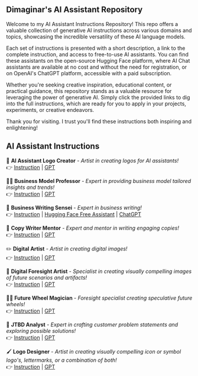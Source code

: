 ## Dimaginar's AI Assistant Repository

Welcome to my AI Assistant Instructions Repository! This repo offers a valuable collection of generative AI instructions across various domains and topics, showcasing the incredible versatility of these AI language models.  

Each set of instructions is presented with a short description, a link to the complete instruction, and access to free-to-use AI assistants. You can find these assistants on the open-source Hugging Face platform, where AI Chat assistants are available at no cost and without the need for registration, or on OpenAI's ChatGPT platform, accessible with a paid subscription.  

Whether you're seeking creative inspiration, educational content, or practical guidance, this repository stands as a valuable resource for leveraging the power of generative AI. Simply click the provided links to dig into the full instructions, which are ready for you to apply in your projects, experiments, or creative endeavors.  

Thank you for visiting. I trust you'll find these instructions both inspiring and enlightening!  


## AI Assistant Instructions

🎨 **AI Assistant Logo Creator** - _Artist in creating logos for AI assistants!_  
👉 [Instruction](https://github.com/dimaginar/GPTs/blob/main/instructions/ai-assistant-logo.creator.txt) | [GPT](https://chatgpt.com/g/g-sHSnzRaPH-ai-assistant-logo-creator)  

👨‍🏫 **Business Model Professor** - _Expert in providing business model tailored insights and trends!_  
👉 [Instruction](https://github.com/dimaginar/GPTs/blob/main/instructions/business-model-professor.txt) | [GPT](https://chat.openai.com/g/g-uV0MvxNzw-business-model-professor)  

📝 **Business Writing Sensei** - _Expert in business writing!_  
👉 [Instruction](https://github.com/dimaginar/GPTs/blob/main/instructions/business-writing-sensei.txt) | [Hugging Face Free Assistant](https://hf.co/chat/assistant/65c5c66b3fdb40314303f703) | [ChatGPT](https://chat.openai.com/g/g-JKbLPimhA-business-writing-sensei)  

📝 **Copy Writer Mentor** - _Expert and mentor in writing engaging copies!_  
👉 [Instruction](https://github.com/dimaginar/GPTs/blob/main/instructions/copy-writer-mentor.txt) | [GPT](https://chat.openai.com/g/g-ID1BcHyoO-copywriter-mentor)  

✏️ **Digital Artist** - _Artist in creating digital images!_  
👉 [Instruction](https://github.com/dimaginar/GPTs/blob/main/instructions/digital-artist.txt) | [GPT](https://chat.openai.com/g/g-O6ruYrNfi-digital-artist)  

🎨 **Digital Foresight Artist** - _Specialist in creating visually compelling images of future scenarios and artifacts!_  
👉 [Instruction](https://github.com/dimaginar/GPTs/blob/main/instructions/digital-foresight-artist.txt) | [GPT](https://chat.openai.com/g/g-I1BkDg2ZM-digital-foresight-artist)  

🧙‍♂️ **Future Wheel Magician** - _Foresight specialist creating speculative future wheels!_  
👉 [Instruction](https://github.com/dimaginar/GPTs/blob/main/instructions/future-wheel.txt) | [GPT](https://chat.openai.com/g/g-HoCjX9Ywd-future-wheel-magician)  


📝 **JTBD Analyst** - _Expert in crafting customer problem statements and exploring possible solutions!_  
👉 [Instruction](https://github.com/dimaginar/GPTs/blob/main/instructions/jtbd-analyst.txt) | [GPT](https://chat.openai.com/g/g-ZCiuXe9eC-jtbd-analyst)  

🖌️ **Logo Designer** - _Artist in creating visually compelling icon or symbol logo's, lettermarks, or a combination of both!_  
👉 [Instruction](https://github.com/dimaginar/GPTs/blob/main/instructions/logo-designer.txt) | [GPT](https://chat.openai.com/g/g-I9V0kTqHP-logo-designer)  
